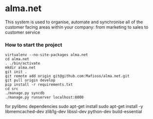 alma.net
========

This system is used to organise, automate and synchronise all of the customer facing areas within your company: from marketing to sales to customer service


### How to start the project

```
virtualenv --no-site-packages alma.net
cd alma.net
. ./bin/activate
mkdir alma.net
git init .
git remote add origin git@github.com:Mafioso/alma.net.git
git pull origin develop
pip install -r requirements.txt
cd src
./manage.py syncdb
./manage.py runserver localhost:8000

```

for pylibmc dependencies
sudo apt-get install sudo apt-get install -y libmemcached-dev zlib1g-dev libssl-dev python-dev build-essential
